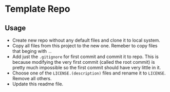 # Template Repo

## Usage

- Create new repo without any default files and clone it to local system.
- Copy all files from this project to the new one.  Remeber to copy files that beging with `.`.
- Add just the `.gitignore` for first commit and commit it to repo.  This is because modifying the very first commit (called the root commit) is pretty much impossible so the first commit should have very little in it.
- Choose one of the `LICENSE.(description)` files and rename it to `LICENSE`.  Remove all others.
- Update this readme file.
